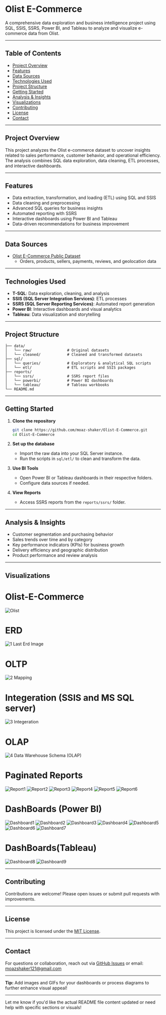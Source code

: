 
# Olist E-Commerce

A comprehensive data exploration and business intelligence project using SQL, SSIS, SSRS, Power BI, and Tableau to analyze and visualize e-commerce data from Olist.

---

## Table of Contents

- [Project Overview](#project-overview)
- [Features](#features)
- [Data Sources](#data-sources)
- [Technologies Used](#technologies-used)
- [Project Structure](#project-structure)
- [Getting Started](#getting-started)
- [Analysis & Insights](#analysis--insights)
- [Visualizations](#visualizations)
- [Contributing](#contributing)
- [License](#license)
- [Contact](#contact)

---

## Project Overview

This project analyzes the Olist e-commerce dataset to uncover insights related to sales performance, customer behavior, and operational efficiency. The analysis combines SQL data exploration, data cleaning, ETL processes, and interactive dashboards.

---

## Features

- Data extraction, transformation, and loading (ETL) using SQL and SSIS
- Data cleaning and preprocessing
- Advanced SQL queries for business insights
- Automated reporting with SSRS
- Interactive dashboards using Power BI and Tableau
- Data-driven recommendations for business improvement

---

## Data Sources

- [Olist E-Commerce Public Dataset](https://www.kaggle.com/datasets/olistbr/brazilian-ecommerce)
  - Orders, products, sellers, payments, reviews, and geolocation data

---

## Technologies Used

- **T-SQL**: Data exploration, cleaning, and analysis
- **SSIS (SQL Server Integration Services)**: ETL processes
- **SSRS (SQL Server Reporting Services)**: Automated report generation
- **Power BI**: Interactive dashboards and visual analytics
- **Tableau**: Data visualization and storytelling

---

## Project Structure

```text
├── data/
│   └── raw/                # Original datasets
│   └── cleaned/            # Cleaned and transformed datasets
├── sql/
│   └── queries/            # Exploratory & analytical SQL scripts
│   └── etl/                # ETL scripts and SSIS packages
├── reports/
│   └── ssrs/               # SSRS report files
│   └── powerbi/            # Power BI dashboards
│   └── tableau/            # Tableau workbooks
└── README.md
```

---

## Getting Started

1. **Clone the repository**
   ```bash
   git clone https://github.com/moaz-shaker/Olist-E-Commerce.git
   cd Olist-E-Commerce
   ```

2. **Set up the database**
   - Import the raw data into your SQL Server instance.
   - Run the scripts in `sql/etl/` to clean and transform the data.

3. **Use BI Tools**
   - Open Power BI or Tableau dashboards in their respective folders.
   - Configure data sources if needed.

4. **View Reports**
   - Access SSRS reports from the `reports/ssrs/` folder.

---

## Analysis & Insights

- Customer segmentation and purchasing behavior
- Sales trends over time and by category
- Key performance indicators (KPIs) for business growth
- Delivery efficiency and geographic distribution
- Product performance and review analysis

---

## Visualizations
# Olist-E-Commerce 

![Olist](https://user-images.githubusercontent.com/126327548/225124960-4ca3cfe7-3725-44e3-9941-aea76b48bef2.png)

# ERD                                            
![1 Last Erd Image](https://user-images.githubusercontent.com/126327548/225125198-66a46129-4d77-4a53-9f4e-acbc244a7f7e.png)

# OLTP
![2 Mapping](https://user-images.githubusercontent.com/126327548/225125238-d198acca-4fc6-47b0-bcd6-bc8a39f0add6.png)

# Integeration (SSIS and MS SQL server)
![3 Integeration](https://user-images.githubusercontent.com/126327548/225125318-1250f9ea-2504-4502-96e6-a0c8fe06b4bd.jpg)


# OLAP
![4 Data Warehouse Schema (OLAP)](https://user-images.githubusercontent.com/126327548/225125489-0fe6030d-110a-4cd0-9209-80b1750e18f4.png)

# Paginated Reports
![Report1](https://user-images.githubusercontent.com/126327548/225131578-5d402f05-3d11-4d0a-90a2-893a7ecc02e1.png)
![Report2](https://user-images.githubusercontent.com/126327548/225131521-e150bc05-ba7c-43df-bfa0-2f3a347fbe39.png)
![Report3](https://user-images.githubusercontent.com/126327548/225131541-f5a5cc61-83d8-455f-9d9c-381423ef2b3c.png)
![Report4](https://user-images.githubusercontent.com/126327548/225131551-d41d3d4d-8780-407f-a2d4-77875da0fbc4.png)
![Report5](https://user-images.githubusercontent.com/126327548/225131560-a9259336-93e0-4f66-8528-dad137b23e98.png)
![Report6](https://user-images.githubusercontent.com/126327548/225131573-bac7e6e4-fa2c-48e4-9d16-550c6823f08c.png)


# DashBoards (Power BI)
            
![Dashboard1](https://user-images.githubusercontent.com/126327548/225132043-9a18d4d5-8f58-4e71-8795-b2929db5ff34.png)
![Dashboard2](https://user-images.githubusercontent.com/126327548/225131950-3dc93358-56b2-44b2-acfb-334d05b3d53c.png)
![Dashboard3](https://user-images.githubusercontent.com/126327548/225131965-1ead40f4-f910-4f73-a463-d877dc6b10b8.png)
![Dashboard4](https://user-images.githubusercontent.com/126327548/225131980-b5222f0b-c5cd-4dc3-b62b-41af0e31a77e.png)
![Dashboard5](https://user-images.githubusercontent.com/126327548/225131993-79f794ed-da19-4120-951f-ee68358bfb02.png)
![Dashboard6](https://user-images.githubusercontent.com/126327548/225132010-4cf1d049-8a11-4f73-9622-f6c3af0c7211.png)
![Dashboard7](https://user-images.githubusercontent.com/126327548/225132023-b578c182-28ce-41d8-acd5-f83f9dd4503c.png)

# DashBoards(Tableau)
![Dashboard8](https://user-images.githubusercontent.com/126327548/225132029-04d674dc-b49a-478d-932e-6e12818f5f8d.png)
![Dashboard9](https://user-images.githubusercontent.com/126327548/225132033-d55b1e80-6822-4066-8bb8-77d71d99a8d7.png)



---

## Contributing

Contributions are welcome! Please open issues or submit pull requests with improvements.

---

## License

This project is licensed under the [MIT License](LICENSE).

---

## Contact

For questions or collaboration, reach out via [GitHub Issues](https://github.com/moaz-shaker/Olist-E-Commerce/issues) or email: moazshaker121@gmail.com

---

**Tip:** Add images and GIFs for your dashboards or process diagrams to further enhance visual appeal!

---

Let me know if you'd like the actual README file content updated or need help with specific sections or visuals!

